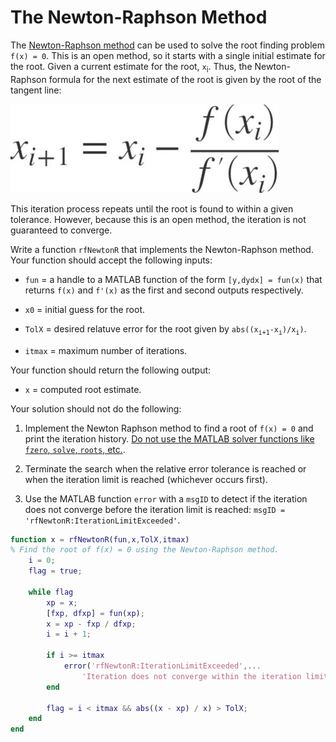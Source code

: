 # The Newton-Raphson Method

The [Newton-Raphson method](https://en.wikipedia.org/wiki/Newton%27s_method) can be used to solve the root finding problem `f(x) = 0`. This is an open method, so it starts with a single initial estimate for the root. Given a current estimate for the root, `x`<sub>i</sub>. Thus, the Newton-Raphson formula for the next estimate of the root is given by the root of the tangent line:

![root of the tangent line](../images/tangent_NR.jpg)

This iteration process repeats until the root is found to within a given tolerance. However, because this is an open method, the iteration is not guaranteed to converge.

Write a function `rfNewtonR` that implements the Newton-Raphson method. Your function should accept the following inputs:

+ `fun` = a handle to a MATLAB function of the form `[y,dydx] = fun(x)` that returns `f(x)` and `f'(x)` as the first and second outputs respectively.

+ `x0` = initial guess for the root.

+ `TolX` = desired relatuve error for the root given by `abs((x`<sub>`i+1`</sub>`-x`<sub>`i`</sub>`)/x`<sub>`i`</sub>`)`.

+ `itmax` = maximum number of iterations.

Your function should return the following output:

+ `x` =  computed root estimate.

Your solution should not do the following:

1. Implement the Newton Raphson method to find a root of `f(x) = 0` and print the iteration history. <u>Do not use the MATLAB solver functions like `fzero`, `solve`, `roots`, etc.</u>.

2. Terminate the search when the relative error tolerance is reached or when the iteration limit is reached (whichever occurs first).

3. Use the MATLAB function `error` with a `msgID` to detect if the iteration does not converge before the iteration limit is reached: `msgID = 'rfNewtonR:IterationLimitExceeded'`.

```matlab
function x = rfNewtonR(fun,x,TolX,itmax)
% Find the root of f(x) = 0 using the Newton-Raphson method. 
    i = 0;
    flag = true;
    
    while flag
        xp = x;
        [fxp, dfxp] = fun(xp);
        x = xp - fxp / dfxp;
        i = i + 1;
        
        if i >= itmax
            error('rfNewtonR:IterationLimitExceeded',...
                'Iteration does not converge within the iteration limit.')
        end
        
        flag = i < itmax && abs((x - xp) / x) > TolX;
    end
end
```